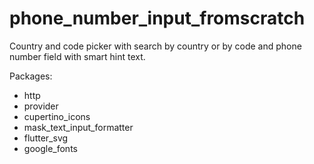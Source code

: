 



# phone_number_input_fromscratch

Country and code picker with search by country or by code and phone number field with smart hint text. 

Packages:
- http
- provider
- cupertino_icons
- mask_text_input_formatter
- flutter_svg
- google_fonts
  
  
  
  
